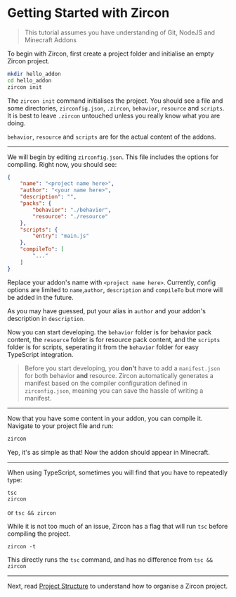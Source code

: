 # Getting Started with Zircon

> This tutorial assumes you have understanding of Git, NodeJS and Minecraft Addons

To begin with Zircon, first create a project folder and initialise an empty Zircon project.
```sh
mkdir hello_addon
cd hello_addon
zircon init
```

The `zircon init` command initialises the project. You should see a file and some directories, `zirconfig.json`, `.zircon`, `behavior`, `resource` and `scripts`. It is best to leave `.zircon` untouched unless you really know what you are doing.

`behavior`, `resource` and `scripts` are for the actual content of the addons.

---

We will begin by editing `zirconfig.json`. This file includes the options for compiling. Right now, you should see:
```json
{
    "name": "<project name here>",
	"author": "<your name here>",
    "description": "",
	"packs": {
		"behavior": "./behavior",
		"resource": "./resource"
	},
    "scripts": {
        "entry": "main.js"
    },
    "compileTo": [
		"..."
	]
}
```
Replace your addon's name with `<project name here>`. Currently, config options are limited to `name`,`author`, `description` and `compileTo` but more will be added in the future.

As you may have guessed, put your alias in `author` and your addon's description in `description`.

Now you can start developing. the `behavior` folder is for behavior pack content, the `resource` folder is for resource pack content, and the `scripts` folder is for scripts, seperating it from the `behavior` folder for easy TypeScript integration.

> Before you start developing, you **don't** have to add a `manifest.json` for both behavior **and** resource. Zircon automatically generates a manifest based on the compiler configuration defined in `zirconfig.json`, meaning you can save the hassle of writing a manifest.

---

Now that you have some content in your addon, you can compile it. Navigate to your project file and run:
```sh
zircon
```
Yep, it's as simple as that! Now the addon should appear in Minecraft.

---

When using TypeScript, sometimes you will find that you have to repeatedly type:
```sh
tsc
zircon
```

or `tsc && zircon`

While it is not too much of an issue, Zircon has a flag that will run `tsc` before compiling the project.
```
zircon -t
```

This directly runs the `tsc` command, and has no difference from `tsc && zircon`

---

Next, read [Project Structure](./project-structure.md) to understand how to organise a Zircon project.